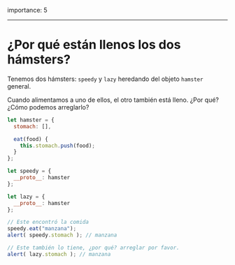 importance: 5

---

# ¿Por qué están llenos los dos hámsters?

Tenemos dos hámsters: `speedy` y `lazy` heredando del objeto `hamster` general.

Cuando alimentamos a uno de ellos, el otro también está lleno. ¿Por qué? ¿Cómo podemos arreglarlo?

```js run
let hamster = {
  stomach: [],

  eat(food) {
    this.stomach.push(food);
  }
};

let speedy = {
  __proto__: hamster
};

let lazy = {
  __proto__: hamster
};

// Este encontró la comida
speedy.eat("manzana");
alert( speedy.stomach ); // manzana

// Este también lo tiene, ¿por qué? arreglar por favor.
alert( lazy.stomach ); // manzana
```


